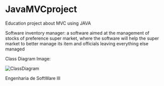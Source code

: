 # JavaMVCproject
Education project about MVC using JAVA

Software inventory manager:
a software aimed at the management of stocks of preference super market, where the software will help the super market to better manage its item and officials leaving everything else managed

Class Diagram Image:

![ClassDiagram](https://user-images.githubusercontent.com/38175788/59271166-a3bb0000-8c29-11e9-8820-589d1755902b.png)


Engenharia de SoftWare III
